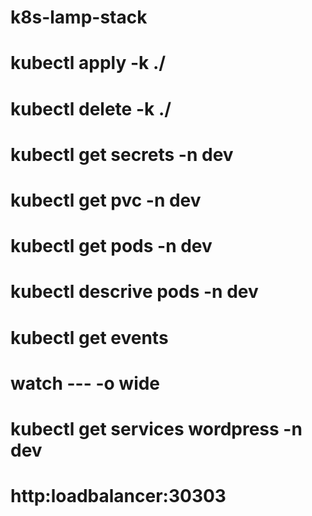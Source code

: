 # k8s-lamp-stack
# kubectl apply -k ./
# kubectl delete -k ./
# kubectl get secrets -n dev
# kubectl get pvc -n dev
# kubectl get pods -n dev
# kubectl descrive pods -n dev
# kubectl get events
# watch --- -o wide
# kubectl get services wordpress -n dev
# http:loadbalancer:30303
